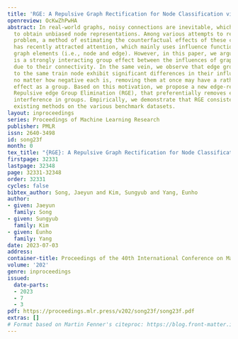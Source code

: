 ```yaml
---
title: 'RGE: A Repulsive Graph Rectification for Node Classification via Influence'
openreview: OcKwZhPwHA
abstract: In real-world graphs, noisy connections are inevitable, which makes it difficult
  to obtain unbiased node representations. Among various attempts to resolve this
  problem, a method of estimating the counterfactual effects of these connectivities
  has recently attracted attention, which mainly uses influence functions for single
  graph elements (i.e., node and edge). However, in this paper, we argue that there
  is a strongly interacting group effect between the influences of graph elements
  due to their connectivity. In the same vein, we observe that edge groups connecting
  to the same train node exhibit significant differences in their influences, hence
  no matter how negative each is, removing them at once may have a rather negative
  effect as a group. Based on this motivation, we propose a new edge-removing strategy,
  Repulsive edge Group Elimination (RGE), that preferentially removes edges with no
  interference in groups. Empirically, we demonstrate that RGE consistently outperforms
  existing methods on the various benchmark datasets.
layout: inproceedings
series: Proceedings of Machine Learning Research
publisher: PMLR
issn: 2640-3498
id: song23f
month: 0
tex_title: "{RGE}: A Repulsive Graph Rectification for Node Classification via Influence"
firstpage: 32331
lastpage: 32348
page: 32331-32348
order: 32331
cycles: false
bibtex_author: Song, Jaeyun and Kim, Sungyub and Yang, Eunho
author:
- given: Jaeyun
  family: Song
- given: Sungyub
  family: Kim
- given: Eunho
  family: Yang
date: 2023-07-03
address: 
container-title: Proceedings of the 40th International Conference on Machine Learning
volume: '202'
genre: inproceedings
issued:
  date-parts:
  - 2023
  - 7
  - 3
pdf: https://proceedings.mlr.press/v202/song23f/song23f.pdf
extras: []
# Format based on Martin Fenner's citeproc: https://blog.front-matter.io/posts/citeproc-yaml-for-bibliographies/
---
```

